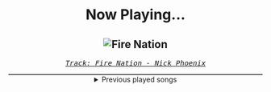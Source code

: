 <div align="center"> 
<h1>Now Playing...</h1>

![Fire Nation](https://i.scdn.co/image/ab67616d00001e028f5636c9f7c8e432f81fe29a)
--
_<samp><a href="https://open.spotify.com/track/4jba9rbizeHpt4c2o1l9jr">Track: Fire Nation - Nick Phoenix</a></samp>_

<div style="border: 1px #4B5054 solid"></div>
<details>
  <summary>
    Previous played songs
  </summary>
  <table>
    <thead>
      <tr>
        <th>
          Artist
        </th>
        <th>
          Song
        </th>
        <th>
          Link
        </th>
      </tr>
    </thead>
    <tbody>
      <tr><td>Nick Phoenix</td><td>Fire Nation</td><td><a href="https://open.spotify.com/track/4jba9rbizeHpt4c2o1l9jr">https://open.spotify.com/track/4jba9rbizeHpt4c2o1l9jr</a></td></tr><tr><td>Nick Phoenix</td><td>Harley Templar</td><td><a href="https://open.spotify.com/track/6rCtIu9voBJhXDDW3pp9Sh">https://open.spotify.com/track/6rCtIu9voBJhXDDW3pp9Sh</a></td></tr><tr><td>Two Steps from Hell</td><td>Star Sky</td><td><a href="https://open.spotify.com/track/06AMpcajziFnEKniV25fiU">https://open.spotify.com/track/06AMpcajziFnEKniV25fiU</a></td></tr><tr><td>Two Steps from Hell</td><td>Cannon In D Minor</td><td><a href="https://open.spotify.com/track/4InaBXg07bBo9y1XsXBXts">https://open.spotify.com/track/4InaBXg07bBo9y1XsXBXts</a></td></tr><tr><td>Nick Phoenix</td><td>Am I Not Human?</td><td><a href="https://open.spotify.com/track/3khOPHQQ5lfrugRKPJ9kXM">https://open.spotify.com/track/3khOPHQQ5lfrugRKPJ9kXM</a></td></tr><tr><td>Nick Phoenix</td><td>Sariel Nighthawk Suite</td><td><a href="https://open.spotify.com/track/1P4N8G3LpbS2tlUUraKFWz">https://open.spotify.com/track/1P4N8G3LpbS2tlUUraKFWz</a></td></tr><tr><td>Thomas Bergersen</td><td>Empire of Angels</td><td><a href="https://open.spotify.com/track/3AnYGQ8PB3lYrA6ToVUXa3">https://open.spotify.com/track/3AnYGQ8PB3lYrA6ToVUXa3</a></td></tr><tr><td>Thomas Bergersen</td><td>Strength of a Thousand Men</td><td><a href="https://open.spotify.com/track/3GJZLvGXaVszYdSBLMtJFX">https://open.spotify.com/track/3GJZLvGXaVszYdSBLMtJFX</a></td></tr><tr><td>Thomas Bergersen</td><td>Protectors of the Earth</td><td><a href="https://open.spotify.com/track/1YtHpYEbbfQQIyxXkdxEoW">https://open.spotify.com/track/1YtHpYEbbfQQIyxXkdxEoW</a></td></tr><tr><td>Thy Art Is Murder</td><td>Everything Unwanted</td><td><a href="https://open.spotify.com/track/7kytLxpxfS5uyOnwGAztdT">https://open.spotify.com/track/7kytLxpxfS5uyOnwGAztdT</a></td></tr><tr><td>Thy Art Is Murder</td><td>Keres</td><td><a href="https://open.spotify.com/track/2EEhjxCFDgPljdvWIzXOKw">https://open.spotify.com/track/2EEhjxCFDgPljdvWIzXOKw</a></td></tr><tr><td>Thy Art Is Murder</td><td>Join Me In Armageddon</td><td><a href="https://open.spotify.com/track/3hJ1CbqWFqjg7fKOngYqUn">https://open.spotify.com/track/3hJ1CbqWFqjg7fKOngYqUn</a></td></tr><tr><td>Thy Art Is Murder</td><td>Blood Throne</td><td><a href="https://open.spotify.com/track/1q2q42WTl2WAzpo2Ja9H7B">https://open.spotify.com/track/1q2q42WTl2WAzpo2Ja9H7B</a></td></tr><tr><td>Thy Art Is Murder</td><td>Destroyer Of Dreams</td><td><a href="https://open.spotify.com/track/35OifAO7YFA8xjs51Xjgdj">https://open.spotify.com/track/35OifAO7YFA8xjs51Xjgdj</a></td></tr><tr><td>Thy Art Is Murder</td><td>Destroyer Of Dreams</td><td><a href="https://open.spotify.com/track/35OifAO7YFA8xjs51Xjgdj">https://open.spotify.com/track/35OifAO7YFA8xjs51Xjgdj</a></td></tr><tr><td>TesseracT</td><td>Tender</td><td><a href="https://open.spotify.com/track/1f9o628ctIzq33UxMPPsde">https://open.spotify.com/track/1f9o628ctIzq33UxMPPsde</a></td></tr><tr><td>Wake Up Hate</td><td>Never Coming Back</td><td><a href="https://open.spotify.com/track/7JMHeUKo7EQgYIbp9m3671">https://open.spotify.com/track/7JMHeUKo7EQgYIbp9m3671</a></td></tr><tr><td>Anbu Monastir</td><td>Dattebayo</td><td><a href="https://open.spotify.com/track/0fVgS14RhyOpQ5oGuoHbE0">https://open.spotify.com/track/0fVgS14RhyOpQ5oGuoHbE0</a></td></tr><tr><td>ENMA</td><td>Trommeln der Befreiung</td><td><a href="https://open.spotify.com/track/41tGPvL8KmkThV57zCKLW7">https://open.spotify.com/track/41tGPvL8KmkThV57zCKLW7</a></td></tr><tr><td>ENMA</td><td>Trommeln der Befreiung</td><td><a href="https://open.spotify.com/track/41tGPvL8KmkThV57zCKLW7">https://open.spotify.com/track/41tGPvL8KmkThV57zCKLW7</a></td></tr>
    </tbody>
  </table>
</details>

</div>

